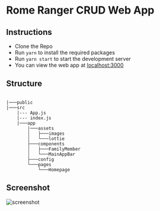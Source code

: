 # Rome Ranger CRUD Web App

## Instructions
- Clone the Repo
- Run `yarn` to install the required packages
- Run `yarn start` to start the development server
- You can view the web app at [localhost:3000](http://localhost:3000)

## Structure

```console

|───public
|───src
    |--- App.js
    |--- index.js
    |───app
        |───assets
        │   ├───images
        │   └───lottie
        ├───components
        │   ├───FamilyMember
        │   └───MainAppBar
        ├───config
        └───pages
            └───Homepage
```
## Screenshot

![screenshot](https://i.postimg.cc/MKQqSBxr/romeranger.png)
